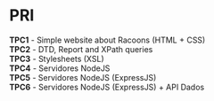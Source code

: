 # PRI

__TPC1__ - Simple website about Racoons (HTML + CSS)  
__TPC2__ - DTD, Report and XPath queries  
__TPC3__ - Stylesheets (XSL)  
__TPC4__ - Servidores NodeJS   
__TPC5__ - Servidores NodeJS (ExpressJS)  
__TPC6__ - Servidores NodeJS (ExpressJS) + API Dados
